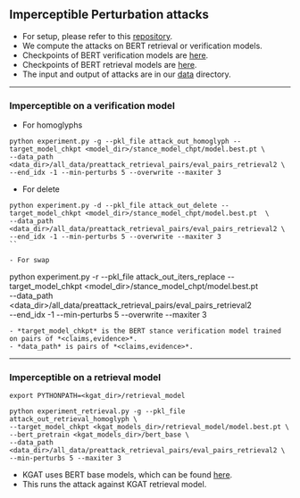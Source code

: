## Imperceptible Perturbation attacks 
- For setup, please refer to this [repository](https://github.com/nickboucher/imperceptible).
- We compute the attacks on BERT retrieval or verification models.
- Checkpoints of BERT verification models are [here](https://oc.cs.uni-saarland.de/owncloud/index.php/s/WKqPaHijfBPxoW5).
- Checkpoints of BERT retrieval models are [here](https://oc.cs.uni-saarland.de/owncloud/index.php/s/cZ5Jb5kCRkcmRnm).
- The input and output of attacks are in our [data](https://drive.google.com/drive/folders/1xbSzefjPm4Ii5WQSKX2C5wT5MydBkqcT?usp=sharing) directory.

- - - 

### Imperceptible on a verification model 
- For homoglyphs 
```
python experiment.py -g --pkl_file attack_out_homoglyph --target_model_chkpt <model_dir>/stance_model_chpt/model.best.pt \
--data_path <data_dir>/all_data/preattack_retrieval_pairs/eval_pairs_retrieval2 \
--end_idx -1 --min-perturbs 5 --overwrite --maxiter 3
```

- For delete
```
python experiment.py -d --pkl_file attack_out_delete --target_model_chkpt <model_dir>/stance_model_chpt/model.best.pt  \
--data_path <data_dir>/all_data/preattack_retrieval_pairs/eval_pairs_retrieval2 \
--end_idx -1 --min-perturbs 5 --overwrite --maxiter 3
``

- For swap
```
python experiment.py -r --pkl_file attack_out_iters_replace --target_model_chkpt <model_dir>/stance_model_chpt/model.best.pt  \
--data_path <data_dir>/all_data/preattack_retrieval_pairs/eval_pairs_retrieval2 \
--end_idx -1 --min-perturbs 5 --overwrite --maxiter 3
```
- *target_model_chkpt* is the BERT stance verification model trained on pairs of *<claims,evidence>*. 
- *data_path* is pairs of *<claims,evidence>*. 
```
- - - 

### Imperceptible on a retrieval model 

```
export PYTHONPATH=<kgat_dir>/retrieval_model

python experiment_retrieval.py -g --pkl_file attack_out_retrieval_homoglyph \
--target_model_chkpt <kgat_models_dir>/retrieval_model/model.best.pt \
--bert_pretrain <kgat_models_dir>/bert_base \
--data_path <data_dir>/all_data/preattack_retrieval_pairs/eval_pairs_retrieval2 \
--min-perturbs 5 --maxiter 3
```
- KGAT uses BERT base models, which can be found [here](https://oc.cs.uni-saarland.de/owncloud/index.php/s/FJW2sNrKXrqmtSe).
- This runs the attack against KGAT retrieval model. 
